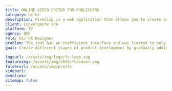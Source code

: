 ```yaml
---
title: ONLINE VIDEO EDITOR FOR PUBLISHERS
category: Ux-ui
description: FireClip is a web application that allows you to create and edit highlights videos from live or recent programming, allowing content creators to publish and distribute content either on social media or their own video platforms.
client: Convergente SPA
platform: TV
agency: NED
role: UI/ UX Designer
problem: The tool had an inefficient interface and was limited to only basic editing functions.
goal: Create different stages of product development by gradually adding new features. The design was created to be used as a basis for the development of the next 3 years of the software.

logourl: /assets/img/logo/fc-logo.svg
featureimg: /assets/img/2020/fc/cover.png
folderurl: /assets/img/pro/fc
videourl:
demolink:
sitemap: false
---
```

